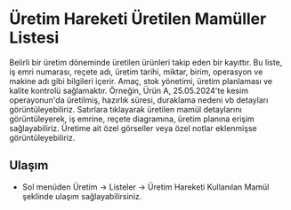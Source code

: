 
# Üretim Hareketi Üretilen Mamüller Listesi

Belirli bir üretim döneminde üretilen ürünleri takip eden bir kayıttır. 
Bu liste, iş emri numarası, reçete adı, üretim tarihi, miktar, birim, operasyon ve makine adı gibi bilgileri içerir. 
Amaç, stok yönetimi, üretim planlaması ve kalite kontrolü sağlamaktır. 
Örneğin, Ürün A, 25.05.2024'te kesim operayonun'da üretilmiş, hazırlık süresi, duraklama nedeni vb detayları görüntüleyebiliriz. 
Satırlara tıklayarak üretilen mamül detaylarını görüntüleyerek, iş emrine, reçete diagramına, üretim planına erişim sağlayabiliriz.
Üretime ait özel görseller veya özel notlar eklenmişse görüntüleyebiliriz.

## Ulaşım

- Sol menüden Üretim -> Listeler -> Üretim Hareketi Kullanılan Mamül şeklinde ulaşım sağlayabilirsiniz.
